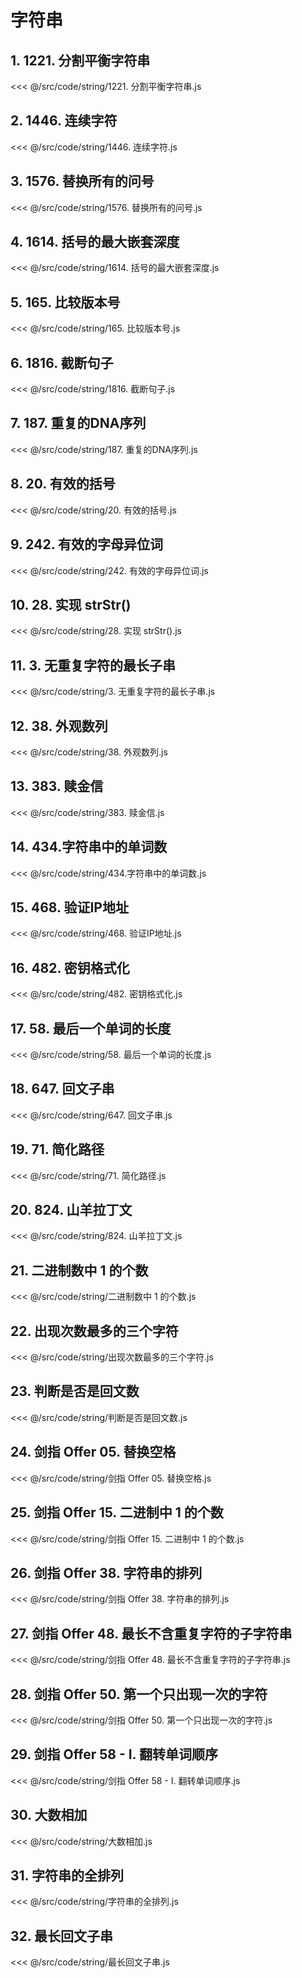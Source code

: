 # 字符串

## 1. 1221. 分割平衡字符串

<<< @/src/code/string/1221. 分割平衡字符串.js

## 2. 1446. 连续字符

<<< @/src/code/string/1446. 连续字符.js

## 3. 1576. 替换所有的问号

<<< @/src/code/string/1576. 替换所有的问号.js

## 4. 1614. 括号的最大嵌套深度

<<< @/src/code/string/1614. 括号的最大嵌套深度.js

## 5. 165. 比较版本号

<<< @/src/code/string/165. 比较版本号.js

## 6. 1816. 截断句子

<<< @/src/code/string/1816. 截断句子.js

## 7. 187. 重复的DNA序列

<<< @/src/code/string/187. 重复的DNA序列.js

## 8. 20. 有效的括号

<<< @/src/code/string/20. 有效的括号.js

## 9. 242. 有效的字母异位词

<<< @/src/code/string/242. 有效的字母异位词.js

## 10. 28. 实现 strStr()

<<< @/src/code/string/28. 实现 strStr().js

## 11. 3. 无重复字符的最长子串

<<< @/src/code/string/3. 无重复字符的最长子串.js

## 12. 38. 外观数列

<<< @/src/code/string/38. 外观数列.js

## 13. 383. 赎金信

<<< @/src/code/string/383. 赎金信.js

## 14. 434.字符串中的单词数

<<< @/src/code/string/434.字符串中的单词数.js

## 15. 468. 验证IP地址

<<< @/src/code/string/468. 验证IP地址.js

## 16. 482. 密钥格式化

<<< @/src/code/string/482. 密钥格式化.js

## 17. 58. 最后一个单词的长度

<<< @/src/code/string/58. 最后一个单词的长度.js

## 18. 647. 回文子串

<<< @/src/code/string/647. 回文子串.js

## 19. 71. 简化路径

<<< @/src/code/string/71. 简化路径.js

## 20. 824. 山羊拉丁文

<<< @/src/code/string/824. 山羊拉丁文.js

## 21. 二进制数中 1 的个数

<<< @/src/code/string/二进制数中 1 的个数.js

## 22. 出现次数最多的三个字符

<<< @/src/code/string/出现次数最多的三个字符.js

## 23. 判断是否是回文数

<<< @/src/code/string/判断是否是回文数.js

## 24. 剑指 Offer 05. 替换空格

<<< @/src/code/string/剑指 Offer 05. 替换空格.js

## 25. 剑指 Offer 15. 二进制中 1 的个数

<<< @/src/code/string/剑指 Offer 15. 二进制中 1 的个数.js

## 26. 剑指 Offer 38. 字符串的排列

<<< @/src/code/string/剑指 Offer 38. 字符串的排列.js

## 27. 剑指 Offer 48. 最长不含重复字符的子字符串

<<< @/src/code/string/剑指 Offer 48. 最长不含重复字符的子字符串.js

## 28. 剑指 Offer 50. 第一个只出现一次的字符

<<< @/src/code/string/剑指 Offer 50. 第一个只出现一次的字符.js

## 29. 剑指 Offer 58 - I. 翻转单词顺序

<<< @/src/code/string/剑指 Offer 58 - I. 翻转单词顺序.js

## 30. 大数相加

<<< @/src/code/string/大数相加.js

## 31. 字符串的全排列

<<< @/src/code/string/字符串的全排列.js

## 32. 最长回文子串

<<< @/src/code/string/最长回文子串.js